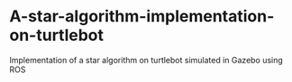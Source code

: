 # A-star-algorithm-implementation-on-turtlebot
Implementation of a star algorithm on turtlebot simulated in Gazebo using ROS 
